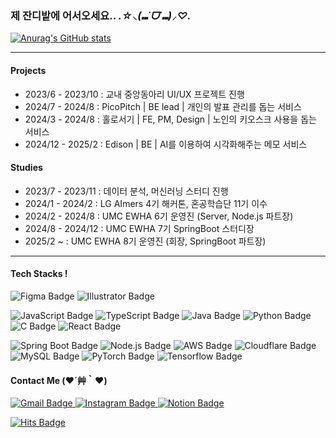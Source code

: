 ### 제 잔디밭에 어서오세요.. *.☆⸜(⑉˙ᗜ˙⑉)⸝♡.*

[![Anurag's GitHub stats](https://github-readme-stats.vercel.app/api?username=yooniicode)](https://github.com/anuraghazra/github-readme-stats)

---

#### Projects

- 2023/6 - 2023/10 : 교내 중앙동아리 UI/UX 프로젝트 진행  
- 2024/7 - 2024/8 : PicoPitch | BE lead | 개인의 발표 관리를 돕는 서비스  
- 2024/3 - 2024/8 : 홀로서기 | FE, PM, Design | 노인의 키오스크 사용을 돕는 서비스  
- 2024/12 - 2025/2 : Edison | BE | AI를 이용하여 시각화해주는 메모 서비스  

#### Studies

- 2023/7 - 2023/11 : 데이터 분석, 머신러닝 스터디 진행  
- 2024/1 - 2024/2 : LG AImers 4기 해커톤, 혼공학습단 11기 이수  
- 2024/2 - 2024/8 : UMC EWHA 6기 운영진 (Server, Node.js 파트장)  
- 2024/8 - 2024/12 : UMC EWHA 7기 SpringBoot 스터디장  
- 2025/2 ~ : UMC EWHA 8기 운영진 (회장, SpringBoot 파트장)

---

#### Tech Stacks !
<p align="left">
  <img src="https://img.shields.io/badge/Figma-F24E1E?style=flat-square&logo=Figma&logoColor=white" alt="Figma Badge">
  <img src="https://img.shields.io/badge/Adobe Illustrator-FF9A00?style=flat-square&logo=Adobe Illustrator&logoColor=white" alt="Illustrator Badge">
</p>

<p align="left">
  <img src="https://img.shields.io/badge/JavaScript-F7DF1E?style=flat-square&logo=JavaScript&logoColor=black" alt="JavaScript Badge">
  <img src="https://img.shields.io/badge/TypeScript-3178C6?style=flat-square&logo=TypeScript&logoColor=white" alt="TypeScript Badge">
  <img src="https://img.shields.io/badge/Java-007396?style=flat-square&logo=Java&logoColor=white" alt="Java Badge">
  <img src="https://img.shields.io/badge/Python-3776AB?style=flat-square&logo=Python&logoColor=white" alt="Python Badge">
  <img src="https://img.shields.io/badge/C-A8B9CC?style=flat-square&logo=C&logoColor=white" alt="C Badge">
  <img src="https://img.shields.io/badge/React-61DAFB?style=flat-square&logo=React&logoColor=black" alt="React Badge">
</p>

<p align="left">
  <img src="https://img.shields.io/badge/Spring Boot-6DB33F?style=flat-square&logo=Spring Boot&logoColor=white" alt="Spring Boot Badge">
  <img src="https://img.shields.io/badge/Node.js-339933?style=flat-square&logo=Node.js&logoColor=white" alt="Node.js Badge">
  <img src="https://img.shields.io/badge/AWS-232F3E?style=flat-square&logo=Amazon AWS&logoColor=white" alt="AWS Badge">
  <img src="https://img.shields.io/badge/Cloudflare-F38020?style=flat-square&logo=Cloudflare&logoColor=white" alt="Cloudflare Badge">
  <img src="https://img.shields.io/badge/MySQL-4479A1?style=flat-square&logo=MySQL&logoColor=white" alt="MySQL Badge">
  <img src="https://img.shields.io/badge/PyTorch-EE4C2C?style=flat-square&logo=PyTorch&logoColor=white" alt="PyTorch Badge">
  <img src="https://img.shields.io/badge/TensorFlow-FF6F00?style=flat-square&logo=TensorFlow&logoColor=white" alt="Tensorflow Badge">
</p>

#### Contact Me (❤️´艸｀❤️)
<p align="left">
  <a href="mailto:estelle0329@ewha.ac.kr">
    <img src="https://img.shields.io/badge/Gmail-D14836?style=flat-square&logo=Gmail&logoColor=white" alt="Gmail Badge">
  </a>
  <a href="https://www.instagram.com/pdxvhdx/">
    <img src="https://img.shields.io/badge/Instagram-E4405F?style=flat-square&logo=Instagram&logoColor=white" alt="Instagram Badge">
  </a>
  <a href="https://www.yoonicode.site/">
    <img src="https://img.shields.io/badge/Notion-000000?style=flat-square&logo=Notion&logoColor=white" alt="Notion Badge">
  </a>
</p>

<p align="left">
    <a href="https://hits.seeyoufarm.com">
    <img src="https://hits.seeyoufarm.com/api/count/incr/badge.svg?url=https%3A%2F%2Fgithub.com%2Fyooniicode&count_bg=%2379C83D&title_bg=%23555555&icon=&icon_color=%23E7E7E7&title=hits&edge_flat=false" alt="Hits Badge">
  </a>
</p>
